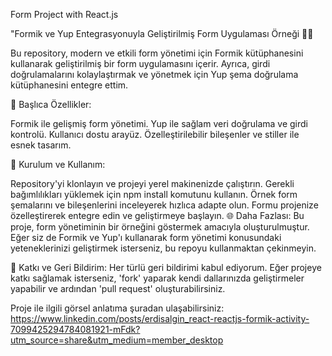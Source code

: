 Form Project with React.js

"Formik ve Yup Entegrasyonuyla Geliştirilmiş Form Uygulaması Örneği 📝✨

Bu repository, modern ve etkili form yönetimi için Formik kütüphanesini kullanarak geliştirilmiş bir form uygulamasını içerir. Ayrıca, girdi doğrulamalarını kolaylaştırmak ve yönetmek için Yup şema doğrulama kütüphanesini entegre ettim.

🚀 Başlıca Özellikler:

Formik ile gelişmiş form yönetimi. Yup ile sağlam veri doğrulama ve girdi kontrolü. Kullanıcı dostu arayüz.  Özelleştirilebilir bileşenler ve stiller ile esnek tasarım. 

🔧 Kurulum ve Kullanım:

Repository'yi klonlayın ve projeyi yerel makinenizde çalıştırın. Gerekli bağımlılıkları yüklemek için npm install komutunu kullanın. Örnek form şemalarını ve bileşenlerini inceleyerek hızlıca adapte olun. Formu projenize özelleştirerek entegre edin ve geliştirmeye başlayın. 
🌐 Daha Fazlası: Bu proje, form yönetiminin bir örneğini göstermek amacıyla oluşturulmuştur. Eğer siz de Formik ve Yup'ı kullanarak form yönetimi konusundaki yeteneklerinizi geliştirmek isterseniz, bu repoyu kullanmaktan çekinmeyin.

🙌 Katkı ve Geri Bildirim: Her türlü geri bildirimi kabul ediyorum. Eğer projeye katkı sağlamak isterseniz, 'fork' yaparak kendi dallarınızda geliştirmeler yapabilir ve ardından 'pull request' oluşturabilirsiniz.

Proje ile ilgili görsel anlatıma şuradan ulaşabilirsiniz: https://www.linkedin.com/posts/erdisalgin_react-reactjs-formik-activity-7099425294784081921-mFdk?utm_source=share&utm_medium=member_desktop
